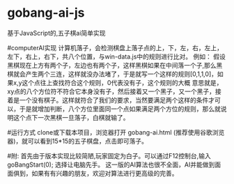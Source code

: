 # gobang-ai-js
基于JavaScript的,五子棋ai简单实现

#computerAI实现
计算机落子，会检测棋盘上落子点的上，下，左，右，左上，左下，右上，右下，共八个位置，与win-data.js中的规则进行比对。
例如：
假设黑棋现在上方有两个子，左边也有两个子，这样黑棋如果在中间落一个子,那么黑棋就会产生两个三连，这样就没办法堵了，于是就写一个这样的规则[0,1,1,0]，如果x,y这个点往上查找符合这个规则，0代表没有子，这个规则的大概 意思就是，xy点的八个方位符不符合它本身没有子，然后接着又一个黑子，又一个黑子，接着是一个没有棋子。这样就符合了我们的要求，当然要满足两个这样的条件才可以，于是就增加判断，八个方位里面同一个点如果满足两个方位的规则，那么就说明这个点下一次黑棋一旦落子，白棋就输了。

#运行方式
clone或下载本项目，浏览器打开 gobang-ai.html (推荐使用谷歌浏览器)，就可以看到15*15的五子棋盘，点击即可落子。

#附:
首先由于版本实现比较简陋,玩家固定为白子。可以通过F12控制台,输入goBangStart(0); 选择让电脑先手。
这一版的AI算法也很不全面，AI并能做到面面俱到，如果有有兴趣的朋友，欢迎对算法进行更高级的完善。

